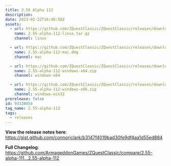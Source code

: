 ```yaml
---
title: 2.55 Alpha 112
description: 
date: 2023-02-22T16:48:58Z
assets: 
  - url: https://github.com/ZQuestClassic/ZQuestClassic/releases/download/2.55-alpha-112/2.55-alpha-112-linux.tar.gz
    name: 2.55-alpha-112-linux.tar.gz
    channel: linux

  - url: https://github.com/ZQuestClassic/ZQuestClassic/releases/download/2.55-alpha-112/2.55-alpha-112-mac.dmg
    name: 2.55-alpha-112-mac.dmg
    channel: mac

  - url: https://github.com/ZQuestClassic/ZQuestClassic/releases/download/2.55-alpha-112/2.55-alpha-112-windows-x64.zip
    name: 2.55-alpha-112-windows-x64.zip
    channel: windows-x64

  - url: https://github.com/ZQuestClassic/ZQuestClassic/releases/download/2.55-alpha-112/2.55-alpha-112-windows-x86.zip
    name: 2.55-alpha-112-windows-x86.zip
    channel: windows-win32
prerelease: false
id: 93328054
tag_name: 2.55-alpha-112
tags:
  - releases
---
```


**View the release notes here**: https://gist.github.com/connorjclark/b3147f4019bad30fe9df4aa1d55ed884

**Full Changelog**: https://github.com/ArmageddonGames/ZQuestClassic/compare/2.55-alpha-111...2.55-alpha-112
